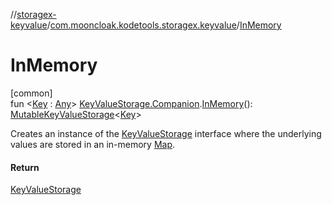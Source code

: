 //[storagex-keyvalue](../../index.md)/[com.mooncloak.kodetools.storagex.keyvalue](index.md)/[InMemory](-in-memory.md)

# InMemory

[common]\
fun &lt;[Key](-in-memory.md) : [Any](https://kotlinlang.org/api/latest/jvm/stdlib/kotlin/-any/index.html)&gt; [KeyValueStorage.Companion](-key-value-storage/-companion/index.md).[InMemory](-in-memory.md)(): [MutableKeyValueStorage](-mutable-key-value-storage/index.md)&lt;[Key](-in-memory.md)&gt;

Creates an instance of the [KeyValueStorage](-key-value-storage/index.md) interface where the underlying values are stored in an in-memory [Map](https://kotlinlang.org/api/latest/jvm/stdlib/kotlin.collections/-map/index.html).

#### Return

[KeyValueStorage](-key-value-storage/index.md)

